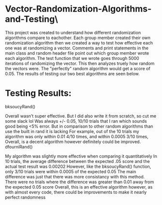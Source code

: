 # Vector-Randomization-Algorithms-and-Testing\

This project was created to understand how different randomization algorithms compare to eachother. Each group member created their own randomization algorithm then we created a way to test how effective each one was at randomizing a vector. Comments and print statements in the main class and random header file point out which group member wrote each algorithm. The test function that we wrote goes through 5000 iterations of randomizing the vector. This then analyzes truely how random the vectors were. The "perfectly" random algorithm would get a score of 0.05. The results of testing our two best algorithms are seen below.

# Testing Results:
bksoucyRand()

Overall wasn't super effective. But I did also write it from scratch, so cut me some slack lol
Was always +/- 0.05, 10/10 trials that I ran which sounds good being <5% error. But in comparison to other random algorithms than use the built in rand it is lacking
For example, out of the 10 trials my algorithm was only within 0.01 4/10 times, and within 0.0005 3/10 times,
Overall, is a decent algorithm however definitely could be improved.
dfourniRand()

My algorithm was slightly more effective when comparing it quantitatively
In 10 trials, the average difference between the expected .05 score and the actual test result was 0.00202
However, like the bksoucyRand() function, only 3/10 trials were within 0.0005 of the expected 0.05
The main difference was just that there was more consistancy with this method. There were no trials where the difference was greater than 0.01 away from the expected 0.05 score
Overall, this is an effective algorithm however, as with almost every code, there could be improvements to make it nearly perfect randomness
